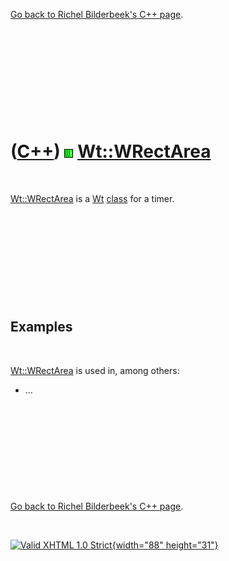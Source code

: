 

[Go back to Richel Bilderbeek's C++ page](Cpp.htm).

 

 

 

 

 

([C++](Cpp.htm)) ![Wt](PicWt.png) [Wt::WRectArea](CppWRectArea.htm)
===================================================================

 

[Wt::WRectArea](CppWRectArea.htm) is a [Wt](CppWt.htm)
[class](CppClass.htm) for a timer.

 

 

 

 

 

Examples
--------

 

[Wt::WRectArea](CppWRectArea.htm) is used in, among others:

-   ...

 

 

 

 

 

[Go back to Richel Bilderbeek's C++ page](Cpp.htm).



 

[![Valid XHTML 1.0 Strict](valid-xhtml10.png){width="88"
height="31"}](http://validator.w3.org/check?uri=referer)
